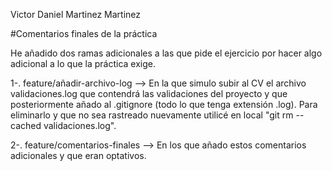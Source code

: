 Victor Daniel Martinez Martinez

#Comentarios finales de la práctica

He añadido dos ramas adicionales a las que pide el ejercicio por hacer algo adicional a lo que la práctica exige.

1-. feature/añadir-archivo-log --> En la que simulo subir al CV el archivo validaciones.log que contendrá las validaciones del proyecto
                                   y que posteriormente añado al .gitignore (todo lo que tenga extensión .log). Para eliminarlo y que no sea 
                                   rastreado nuevamente utilicé en local "git rm --cached validaciones.log". 

2-. feature/comentarios-finales --> En los que añado estos comentarios adicionales y que eran optativos.
				   
